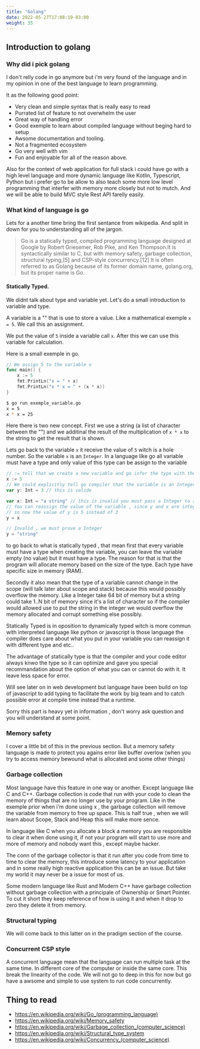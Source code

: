 ```yaml
---
title: "Golang"
date: 2022-05-27T17:08:19-03:00
weight: 35
---
```



## Introduction to golang


### Why did i pick golang

I don't relly code in go anymore but i'm very found of the language and in
my opinion in one of the best language to learn programming.

It as the following good point:
* Very clean and simple syntax that is really easy to read
* Purrated list of feature to not overwhelm the user
* Great way of handling error
* Good exemple to learn about compiled language without beging hard to setup
* Awsome documentation and tooling.
* Not a fragmented ecosystem
* Go very well with vim
* Fun and enjoyable for all of the reason above.

Also for the context of web application for full stack i could have go with a high
level language and more dynamic language like Kotlin, Typescript, Python but i prefer
go to be allow to also teach some more low level programming that interfer with memory
more closely but not to mutch. And we will be able to build MVC style Rest API farelly
easily.

### What kind of language is go

Lets for a another time bring the first sentance from wikipedia. And split in down for you to understanding all of the jargon.

> Go is a statically typed, compiled programming language designed at Google by Robert Griesemer, Rob Pike, and Ken Thompson.It is syntactically similar to C, but with memory safety, garbage collection, structural typing,[5] and CSP-style concurrency.[12] It is often referred to as Golang because of its former domain name, golang.org, but its proper name is Go.

#### Statically Typed.

We didnt talk about type and variable yet. Let's do a small introduction to variable and type.

A variable is a "" that is use to store a value. Like a mathematical exemple `x = 5`. We call this an assignment.

We put the value of `5` inside a variable call `x`. After this we can use this variable for calculation.

Here is a small exemple in go.

```go
// We assign 5 to the variable x
func main() {
    x := 5
    fmt.PrintLn("x = " + x)
    fmt.PrintLn("x * x = " + (x * x))
}
```

```bash
$ go run exemple_variable.go
x = 5
x * x = 25
```

Here there is two new concept. First we use a string (a list of character between the "") and we additinal the result
of the multiplication of `x * x` to the string to get the result that is shown.

Lets go back to the variable `x` it receive the value of `5` witch is a hole number. So the variable `x` is an `Integer`.
In a language like go all variable must have a type and only value of this type can be assign to the variable

```go
// := tell that we create a new variable and go infer the type with the value pass of the right side
x := 5
// We could explicitly tell go compiler that the variable is an Integer
var y: Int = 3 // this is valide

var x: Int = "a string" // this is invalid you must pass a Integer to x , the compiler will not accept that
// You can reassign the value of the variable , since y and x are integer we can pass the value of x to y
// so now the value of y is 5 instead of 3
y = x

// Invalid , we must prove a Integer
y = "string"
```

to go back to what is statically typed , that mean first that every variable must have a type when creating the variable,
you can leave the variable empty (no value) but it must have a type. The reason for that is that the program will allocate
memory based on the size of the type. Each type have specific size in memory (RAM).

Secondly it also mean that the type of a variable cannot change in the scope (will talk later about scope and stack)
because this would possibly overflow the memory. Like a Integer take 64 bit of memory but a string could take 1..N bit
of memory since it's a list of character so if the compiler would allowed use to put the string in the integer we would
overflow the memory allocated and corrupt something else possibly.

Statically Typed is in oposition to dynamically typed witch is more commun with interpreted language like python or javascript
is those language the compiler does care about what you put in your variable you can reassign it with different type and etc..

The advantage of statically type is that the compiler and your code editor always knwo the type so it can optimize and gave
you special recommandation about the option of what you can or cannot do with it. It leave less space for error.

Will see later on in web development but language have been build on top of javascript to add typing to facilitate the
work by big team and to catch possible error at compile time instead that a runtime.

Sorry this part is heavy yet in information , don't worry ask question and you will understand at some point.

### Memory safety

I cover a little bit of this in the previous section. But a memory safety language is made to protect you agains
error like buffer overlow (when you try to access memory bewound what is allocated and some other things)

### Garbage collection

Most language have this feature in one way or another. Except language like C and C++.
Garbage collection is code that run with your code to clean the memory of things that are no longer use by your program.
Like in the exemple prior when i'm done using x , the garbage collection will remove  the variable from memory to free up
space. This is half true , when we will learn about Scope, Stack and Heap this will make more sence.

In language like C when you allocate a block a memory you are responsible to clear it when done using it, if not
your program will start to use more and more of memory and nobody want this , except maybe hacker.

The conn of the garbage collector is that it run after you code from time to time to clear the memory, this introduce
some latency to your application and in some really high reactive application this can be an issue. But take my world
it may never be a issue for most of us.

Some modern language like Rust and Modern C++ have garbage collection without garbage collection with a principale of Ownership
or Smart Pointer. To cut it short they keep reference of how is using it and when it drop to zero they delete it from memory.

### Structural typing

We will come back to this latter on in the pradigm section of the course.


### Concurrent CSP style

A concurrent language mean that the language can run multiple task at the same time. In different core of the computer
or inside the same core. This break the linearity of the code. We will not go to deep in this for now but go have a awsome
and simple to use system to run code concurrently.


## Thing to read

* https://en.wikipedia.org/wiki/Go_(programming_language)
* https://en.wikipedia.org/wiki/Memory_safety
* https://en.wikipedia.org/wiki/Garbage_collection_(computer_science)
* https://en.wikipedia.org/wiki/Structural_type_system
* https://en.wikipedia.org/wiki/Concurrency_(computer_science)



